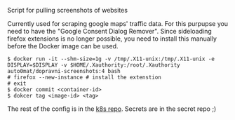 Script for pulling screenshots of websites

Currently used for scraping google maps' traffic data. For this purpupse you need to have the "Google Consent Dialog Remover". Since sideloading firefox extensions is no longer possible, you need to install this manually before the Docker image can be used.

```
$ docker run -it --shm-size=1g -v /tmp/.X11-unix:/tmp/.X11-unix -e DISPLAY=$DISPLAY -v $HOME/.Xauthority:/root/.Xauthority auto0mat/dopravni-screenshots:4 bash
# firefox --new-instance # install the extenstion
# exit
$ docker commit <container-id>
$ dokcer tag <image-id> <tag>
```

The rest of the config is in the [k8s repo](https://github.com/auto-mat/k8s/blob/master/manifests/dopravni-screenshots.yaml). Secrets are in the secret repo ;)
